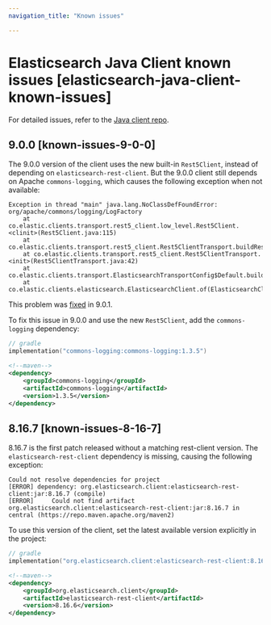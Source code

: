 ```yaml
---
navigation_title: "Known issues"

---
```


# Elasticsearch Java Client known issues [elasticsearch-java-client-known-issues]

For detailed issues, refer to the [Java client repo](https://github.com/elastic/elasticsearch-java/issues).


## 9.0.0 [known-issues-9-0-0]

The 9.0.0 version of the client uses the new built-in `Rest5Client`, instead of depending on `elasticsearch-rest-client`. But the 9.0.0 client still depends on Apache `commons-logging`, which causes the following exception when not available:
```
Exception in thread "main" java.lang.NoClassDefFoundError: org/apache/commons/logging/LogFactory
	at co.elastic.clients.transport.rest5_client.low_level.Rest5Client.<clinit>(Rest5Client.java:115)
	at co.elastic.clients.transport.rest5_client.Rest5ClientTransport.buildRest5Client(Rest5ClientTransport.java:65)
	at co.elastic.clients.transport.rest5_client.Rest5ClientTransport.<init>(Rest5ClientTransport.java:42)
	at co.elastic.clients.transport.ElasticsearchTransportConfig$Default.buildTransport(ElasticsearchTransportConfig.java:110)
	at co.elastic.clients.elasticsearch.ElasticsearchClient.of(ElasticsearchClient.java:190)
```
This problem was [fixed](https://github.com/elastic/elasticsearch-java/pull/1010) in 9.0.1.

To fix this issue in 9.0.0 and use the new `Rest5Client`, add the `commons-logging` dependency:
```kotlin
// gradle
implementation("commons-logging:commons-logging:1.3.5")
```
```xml
<!--maven-->
<dependency>
    <groupId>commons-logging</groupId>
    <artifactId>commons-logging</artifactId>
    <version>1.3.5</version>
</dependency>
```

## 8.16.7 [known-issues-8-16-7]

8.16.7 is the first patch released without a matching rest-client version. The `elasticsearch-rest-client` dependency is missing, causing the following exception:
```
Could not resolve dependencies for project
[ERROR] dependency: org.elasticsearch.client:elasticsearch-rest-client:jar:8.16.7 (compile)
[ERROR] 	Could not find artifact org.elasticsearch.client:elasticsearch-rest-client:jar:8.16.7 in central (https://repo.maven.apache.org/maven2)
```
To use this version of the client, set the latest available version explicitly in the project:
```kotlin
// gradle
implementation("org.elasticsearch.client:elasticsearch-rest-client:8.16.6")
```
```xml
<!--maven-->
<dependency>
    <groupId>org.elasticsearch.client</groupId>
    <artifactId>elasticsearch-rest-client</artifactId>
    <version>8.16.6</version>
</dependency>
```